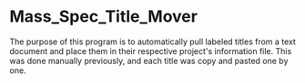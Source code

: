 # Mass_Spec_Title_Mover
The purpose of this program is to automatically pull labeled titles from a text document and place them in their respective project's information file. This was done manually previously, and each title was copy and pasted one by one.
